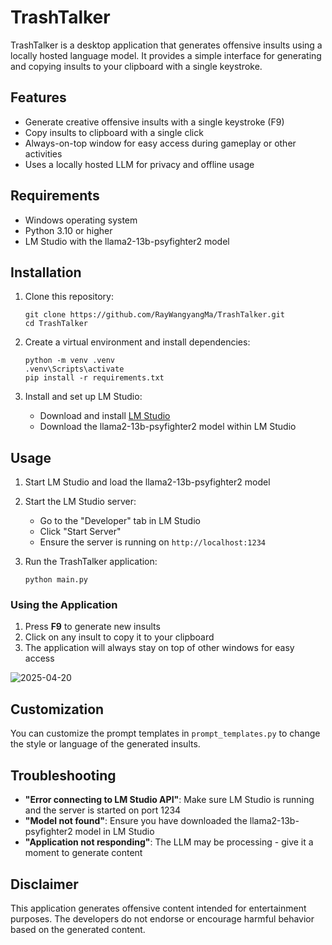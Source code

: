 # TrashTalker

TrashTalker is a desktop application that generates offensive insults using a locally hosted language model. It provides a simple interface for generating and copying insults to your clipboard with a single keystroke.

## Features

- Generate creative offensive insults with a single keystroke (F9)
- Copy insults to clipboard with a single click
- Always-on-top window for easy access during gameplay or other activities
- Uses a locally hosted LLM for privacy and offline usage

## Requirements

- Windows operating system
- Python 3.10 or higher
- LM Studio with the llama2-13b-psyfighter2 model

## Installation

1. Clone this repository:
   ```
   git clone https://github.com/RayWangyangMa/TrashTalker.git
   cd TrashTalker
   ```

2. Create a virtual environment and install dependencies:
   ```
   python -m venv .venv
   .venv\Scripts\activate
   pip install -r requirements.txt
   ```

3. Install and set up LM Studio:
   - Download and install [LM Studio](https://lmstudio.ai/)
   - Download the llama2-13b-psyfighter2 model within LM Studio

## Usage

1. Start LM Studio and load the llama2-13b-psyfighter2 model
2. Start the LM Studio server:
   - Go to the "Developer" tab in LM Studio
   - Click "Start Server"
   - Ensure the server is running on `http://localhost:1234`

3. Run the TrashTalker application:
   ```
   python main.py
   ```

### Using the Application

1. Press **F9** to generate new insults
2. Click on any insult to copy it to your clipboard
3. The application will always stay on top of other windows for easy access
   
![2025-04-20](https://github.com/user-attachments/assets/6dd4ede5-5056-47ec-aa74-302e2eeab8ea)

## Customization

You can customize the prompt templates in `prompt_templates.py` to change the style or language of the generated insults.

## Troubleshooting

- **"Error connecting to LM Studio API"**: Make sure LM Studio is running and the server is started on port 1234
- **"Model not found"**: Ensure you have downloaded the llama2-13b-psyfighter2 model in LM Studio
- **"Application not responding"**: The LLM may be processing - give it a moment to generate content

## Disclaimer

This application generates offensive content intended for entertainment purposes. The developers do not endorse or encourage harmful behavior based on the generated content.
